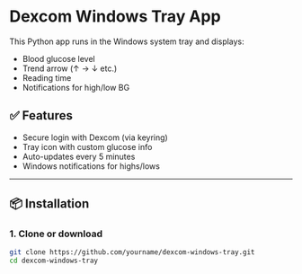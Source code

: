 ﻿# Dexcom Windows Tray App

This Python app runs in the Windows system tray and displays:

- Blood glucose level
- Trend arrow (↑ → ↓ etc.)
- Reading time
- Notifications for high/low BG

## ✅ Features

- Secure login with Dexcom (via keyring)
- Tray icon with custom glucose info
- Auto-updates every 5 minutes
- Windows notifications for highs/lows

---

## 📦 Installation

### 1. Clone or download

```bash
git clone https://github.com/yourname/dexcom-windows-tray.git
cd dexcom-windows-tray
```